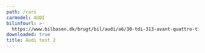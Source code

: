 ```yaml
---
path: /cars
carmodel: AUDI
bilinfourl: >-
  https://www.bilbasen.dk/brugt/bil/audi/a6/30-tdi-313-avant-quattro-tiptr-5d/3578159
downloaded: true
title: Audi test 2
---
```


